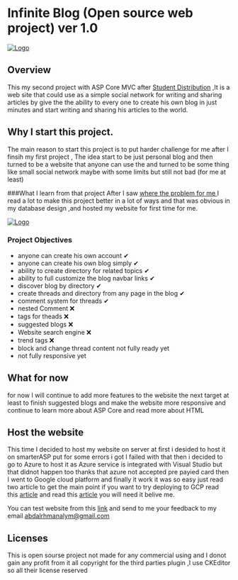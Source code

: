 # Infinite Blog (Open source web project) ver 1.0
[![Logo](https://i.ibb.co/FsRHHpF/mlogo.png "Logo")](https://i.ibb.co/FsRHHpF/mlogo.png "Logo")
## Overview
This my second project with ASP Core MVC after [Student Distribution](https://github.com/sped439/StudentDistribution "Student Distribution") ,It is a web site that could use as a simple social network for writing and sharing articles by give the the ability to every one to create his own blog in just minutes and start writing and sharing his articles to the world.

## Why I start this project.
The main reason to start this project is to put harder challenge for me after I finsih my first project , The idea start to be just personal blog and then turned to be a website that anyone can use the and turned to be some thing like small social network maybe with some limits but still not bad (for me at least)

###What I learn from that project
 After I saw [where the problem for me ](https://github.com/sped439/StudentDistribution#what-should-do-know "where the problem for me ") I read a lot to make this project better in a lot of ways and that was obvious in my database design ,and hosted my website for first time for me.
 
 
[![Logo](https://i.ibb.co/xLWBFss/database.png "database")](https://i.ibb.co/xLWBFss/database.png "Logo")

### Project Objectives
- anyone can create his own account ✔
- anyone can create his own blog simply ✔
- ability to create directory for related topics ✔
- ability to full customize the blog navbar links ✔
- discover blog by directory ✔
- create threads and directory from any page in the blog ✔
- comment system for threads ✔
- nested Comment ❌
- tags for theads ❌
- suggested blogs ❌
- Website search engine ❌
- trend tags ❌
- block and change thread content not fully ready yet
- not fully responsive yet 

## What for now 
for now I will continue to add more features to the website the next target at least to finish suggested blogs and make the website more responsive and continue to learn more about ASP Core and read more about HTML

## Host the website 
This time I decided to host my website on server at first i desided to host it on smarterASP put for some errors i got I failed with that then i decided to go to Azure to host it as Azure service is integrated with Visual Studio but that didnot happen too thanks that azure not accepted pre payied  card then I went to Google cloud platform 
and finally it work it was so easy just read two article to get the main point
if you want to try deploying to GCP read this [article](https://elanderson.net/2018/06/deploying-an-asp-net-core-application-to-google-cloud-platform/ "article") and read this [article](http://blog.stoverud.no/posts/asp-net-core-dataprotection-and-azure-web-apps/ "article") you will need it belive me.

You can test website from this [link](https://pro-habitat-231915.appspot.com "link") 
and send to me your feedback to my email abdalrhmanalym@gmail.com

## Licenses 
This is open sourse project not made for any commercial using and I donot gain any profit from it all copyright for the third parties plugin ,I use CKEditor so all their license reserved


 













